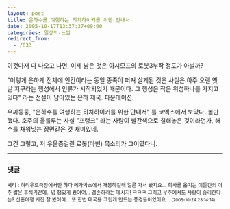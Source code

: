 ```yaml
---
layout: post
title: 은하수를 여행하는 히치하이커를 위한 안내서
date: 2005-10-17T13:37:37+09:00
categories: 일상의-느낌
redirect_from:
  - /633
---
```


이것마저 다 나오고 나면, 이제 남은 것은 아시모프의 로봇3부작 정도가 아닐까?

"이렇게 은하계 전체에 인간이라는 동일 종족이 퍼져 살게된 것은 사실은 아주 오랜 옛날 지구라는 행성에서 인류가 시작되었기 때문이다. 그 행성은 작은 위성하나를 가지고 있다" 라는 전설이 남아있는 은하 제국. 파운데이션.

우짜둥둥, "은하수를 여행하는 히치하이커를 위한 안내서" 를 코엑스에서 보았다. 볼만했다. 호주의 울룰루는 사실 "프랭크" 라는 사람이 빨간색으로 칠해놓은 것이라던가, 해수를 채워넣는 장면같은 것 재미있네.

그건 그렇고, 저 우울증걸린 로봇(마빈) 목소리가 그이였다니.

* * *

### 댓글



<!--- cmt:1048 --->
<!--- mail: --->
<!--- parent:0 --->

<small class=comment>쎄리 : 허리우드극장에서만 하다 메가박스에서 개봉하길래 얼른 가서 봤지요... 회사를 옮기는 이틀간의 아주 짧은 휴식기간에..  넘 잼있게 봤어여... 겸손하라는 메시지! ㅋㅋㅋ 그리고 우주에서도 사랑이 승리한다는?  신혼여행 사진 잘 봤어여... 또 한번 태국을 그립게 만드는 풍경들이였어요... <small>(2005-10-24 23:14:14)</small></small>

